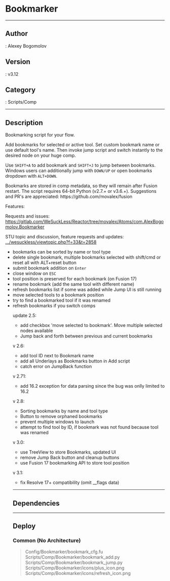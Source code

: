 # Bookmarker
___

## Author
 : Alexey Bogomolov

## Version
 : v3.12

## Category
 : Scripts/Comp
___

## Description
<p>Bookmarking script for your flow.</p>
<p>Add bookmarks for selected or active tool. Set custom bookmark name or use default tool's name. Then invoke jump script and switch instantly to the desired node on your huge comp.</p>
<p>Use <code>SHIFT+A</code> to add bookmark and <code>SHIFT+J</code> to jump between bookmarks. Windows users can additionally jump with <code>DOWN/UP</code> or open bookmarks dropdown with <code>ALT+DOWN</code>.</p>   
<p>Bookmarks are stored in comp metadata, so they will remain after Fusion restart. The script requires 64-bit Python (v2.7.+ or v3.6.+).
Suggestions and PR's are appreciated: https://github.com/movalex/fusion</p>
<p>Features:</p>
<p>Requests and issues: <a href="https://gitlab.com/WeSuckLess/Reactor/tree/movalex/Atoms/com.AlexBogomolov.Bookmarker">https://gitlab.com/WeSuckLess/Reactor/tree/movalex/Atoms/com.AlexBogomolov.Bookmarker</a></p>
<p>STU topic and discussion, feature requests and updates: <a href="https://www.steakunderwater.com/wesuckless/viewtopic.php?f=33&t=2858">.../wesuckless/viewtopic.php?f=33&t=2858</a></p>
<ul>
	<li>bookmarks can be sorted by name or tool type</li>
	<li>delete single bookmark, multiple bookmarks selected with shift/cmd or reset all with ALT+reset button</li>
	<li>submit bookmark addition on <code>Enter</code></li>
	<li>close window on <code>ESC</code></li>
	<li>tool position is preserved for each bookmark (on Fusion 17)</li>
	<li>rename bookmark (add the same tool with different name)</li>
	<li>refresh bookmarks list if some was added while Jump UI is still running</li>
    <li>move selected tools to a bookmark position</li>
    <li>try to find a bookmarked tool if it was renamed</li>
    <li>refresh bookmarks if you switch comps</li>
<p>update 2.5:</p>
<ul>
<li> add checkbox 'move selected to bookmark'. Move multiple selected nodes available</li>
<li> Jump back and forth between previous and current bookmarks</li>
</ul>
<p>v 2.6:</p>
<ul>
<li> add tool ID next to Bookmark name</li>
<li> add all Underlays as Bookmarks button in Add script</li>
<li> catch error on JumpBack function</li>
</ul>
<p>v 2.71:</p>
<ul>
<li>add 16.2 exception for data parsing since the bug was onlly limited to 16.2</li>
</ul>
<p>v 2.8:</p>
<ul>
<li>Sorting bookmarks by name and tool type</li>
<li>Button to remove orphaned bookmarks</li>
<li>prevent multiple windows to launch </li>
<li>attempt to find tool by ID, if bookmark was not found because tool was renamed</li>
</ul>
<p>v 3.0:</p>
<ul>
<li>use TreeView to store Bookmarks, updated UI</li>
<li>remove Jump Back button and cleanup buttons</li>
<li>use Fusion 17 bookmarking API to store tool position</li>
</ul>
<p>v 3.1:</p>
<ul>
<li>fix Resolve 17+ compatibility (omit __flags data)</li>
</ul>

___

## Dependencies


___

## Deploy

### Common (No Architecture)

> Config/Bookmarker/bookmark_cfg.fu  
> Scripts/Comp/Bookmarker/bookmark_add.py  
> Scripts/Comp/Bookmarker/bookmark_jump.py  
> Scripts/Comp/Bookmarker/icons/plus_icon.png  
> Scripts/Comp/Bookmarker/icons/refresh_icon.png  
